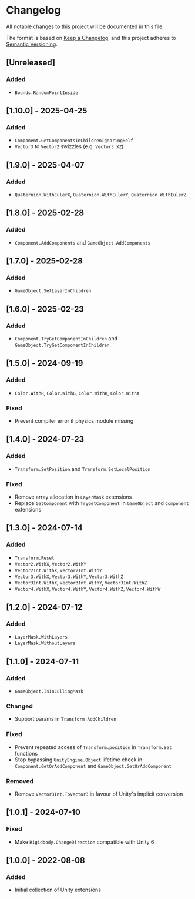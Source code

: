 # Changelog

All notable changes to this project will be documented in this file.

The format is based on [Keep a Changelog](https://keepachangelog.com/en/1.1.0/),
and this project adheres to [Semantic Versioning](https://semver.org/spec/v2.0.0.html).

## [Unreleased]

### Added

- `Bounds.RandomPointInside`

## [1.10.0] - 2025-04-25

### Added

- `Component.GetComponentsInChildrenIgnoringSelf`
- `Vector3` to `Vector2` swizzles (e.g. `Vector3.XZ`)

## [1.9.0] - 2025-04-07

### Added

- `Quaternion.WithEulerX`, `Quaternion.WithEulerY`, `Quaternion.WithEulerZ`

## [1.8.0] - 2025-02-28

### Added

- `Component.AddComponents` and `GameObject.AddComponents`

## [1.7.0] - 2025-02-28

### Added

- `GameObject.SetLayerInChildren`

## [1.6.0] - 2025-02-23

### Added

- `Component.TryGetComponentInChildren` and
  `GameObject.TryGetComponentInChildren`

## [1.5.0] - 2024-09-19

### Added

- `Color.WithR`, `Color.WithG`, `Color.WithB`, `Color.WithA`

### Fixed

- Prevent compiler error if physics module missing

## [1.4.0] - 2024-07-23

### Added

- `Transform.SetPosition` and `Transform.SetLocalPosition`

### Fixed

- Remove array allocation in `LayerMask` extensions
- Replace `GetComponent` with `TryGetComponent` in `GameObject` and `Component`
  extensions

## [1.3.0] - 2024-07-14

### Added

- `Transform.Reset`
- `Vector2.WithX`, `Vector2.WithY`
- `Vector2Int.WithX`, `Vector2Int.WithY`
- `Vector3.WithX`, `Vector3.WithY`, `Vector3.WithZ`
- `Vector3Int.WithX`, `Vector3Int.WithY`, `Vector3Int.WithZ`
- `Vector4.WithX`, `Vector4.WithY`, `Vector4.WithZ`, `Vector4.WithW`

## [1.2.0] - 2024-07-12

### Added

- `LayerMask.WithLayers`
- `LayerMask.WithoutLayers`

## [1.1.0] - 2024-07-11

### Added

- `GameObject.IsInCullingMask`

### Changed

- Support params in `Transform.AddChildren`

### Fixed

- Prevent repeated access of `Transform.position` in `Transform.Set` functions
- Stop bypassing `UnityEngine.Object` lifetime check in
    `Component.GetOrAddComponent` and `GameObject.GetOrAddComponent`

### Removed

- Remove `Vector3Int.ToVector3` in favour of Unity's implicit conversion

## [1.0.1] - 2024-07-10

### Fixed

- Make `Rigidbody.ChangeDirection` compatible with Unity 6

## [1.0.0] - 2022-08-08

### Added

- Initial collection of Unity extensions

